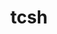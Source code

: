 ---
title: "tcsh"
layout: cache
categories: [package, develop]
meta: {"versions": ["6.24.00", "6.24.14"], "compilers": ["gcc@=11.4.0", "gcc@=12.4.0", "gcc@=7.3.1", "gcc@=9.4.0", "oneapi@=2024.1.0", "oneapi@=2024.2.1"], "oss": ["amzn2", "ubuntu20.04", "ubuntu22.04"], "platforms": ["linux"], "targets": ["aarch64", "neoverse_v1", "ppc64le", "x86_64_v3", "x86_64_v4"], "stacks": ["aws-isc", "aws-isc-aarch64", "aws-pcluster-neoverse_v1", "aws-pcluster-x86_64_v4", "e4s", "e4s-neoverse_v1", "e4s-oneapi", "e4s-power", "root"], "num_specs": 29, "num_specs_by_stack": {"aws-isc-aarch64": 3, "root": 29, "aws-pcluster-neoverse_v1": 4, "aws-isc": 3, "aws-pcluster-x86_64_v4": 8, "e4s-power": 1, "e4s-neoverse_v1": 2, "e4s": 4, "e4s-oneapi": 4}}
spec_details: [{"hash": "etmqniipopj3vxxzbxtneu672cg7u7oc", "compiler": "gcc@=7.3.1", "versions": ["6.24.14"], "os": "amzn2", "platform": "linux", "target": "aarch64", "variants": ["build_system=autotools", "patches=64b9218"], "stacks": ["aws-isc-aarch64", "root"], "size": "-", "tarball": "https://binaries.spack.io/develop/build_cache/linux-amzn2-aarch64/gcc-7.3.1/tcsh-6.24.14/linux-amzn2-aarch64-gcc-7.3.1-tcsh-6.24.14-etmqniipopj3vxxzbxtneu672cg7u7oc.spack"}, {"hash": "vokfisukxkyoe3rw7fdanikzkbnbai3t", "compiler": "gcc@=7.3.1", "versions": ["6.24.14"], "os": "amzn2", "platform": "linux", "target": "aarch64", "variants": ["build_system=autotools", "patches=64b9218"], "stacks": ["aws-isc-aarch64", "root"], "size": "-", "tarball": "https://binaries.spack.io/develop/build_cache/linux-amzn2-aarch64/gcc-7.3.1/tcsh-6.24.14/linux-amzn2-aarch64-gcc-7.3.1-tcsh-6.24.14-vokfisukxkyoe3rw7fdanikzkbnbai3t.spack"}, {"hash": "ycl7xifwpdgowe7azhn7awhkjti3iwq3", "compiler": "gcc@=7.3.1", "versions": ["6.24.14"], "os": "amzn2", "platform": "linux", "target": "aarch64", "variants": ["build_system=autotools", "patches=64b9218"], "stacks": ["aws-isc-aarch64", "root"], "size": "-", "tarball": "https://binaries.spack.io/develop/build_cache/linux-amzn2-aarch64/gcc-7.3.1/tcsh-6.24.14/linux-amzn2-aarch64-gcc-7.3.1-tcsh-6.24.14-ycl7xifwpdgowe7azhn7awhkjti3iwq3.spack"}, {"hash": "3ytmb7gwdufu3f6vxglqq47nzthwawgs", "compiler": "gcc@=12.4.0", "versions": ["6.24.14"], "os": "amzn2", "platform": "linux", "target": "neoverse_v1", "variants": ["build_system=autotools", "patches=64b9218"], "stacks": ["aws-pcluster-neoverse_v1", "root"], "size": "-", "tarball": "https://binaries.spack.io/develop/build_cache/linux-amzn2-neoverse_v1/gcc-12.4.0/tcsh-6.24.14/linux-amzn2-neoverse_v1-gcc-12.4.0-tcsh-6.24.14-3ytmb7gwdufu3f6vxglqq47nzthwawgs.spack"}, {"hash": "7iio4gihtgabtsm5qa2ja5tmswkskfyo", "compiler": "gcc@=12.4.0", "versions": ["6.24.14"], "os": "amzn2", "platform": "linux", "target": "neoverse_v1", "variants": ["build_system=autotools", "patches=64b9218"], "stacks": ["aws-pcluster-neoverse_v1", "root"], "size": "-", "tarball": "https://binaries.spack.io/develop/build_cache/linux-amzn2-neoverse_v1/gcc-12.4.0/tcsh-6.24.14/linux-amzn2-neoverse_v1-gcc-12.4.0-tcsh-6.24.14-7iio4gihtgabtsm5qa2ja5tmswkskfyo.spack"}, {"hash": "p4uznd4uydgbg2lsovq2ky7yowfdpar6", "compiler": "gcc@=12.4.0", "versions": ["6.24.14"], "os": "amzn2", "platform": "linux", "target": "neoverse_v1", "variants": ["build_system=autotools", "patches=64b9218"], "stacks": ["aws-pcluster-neoverse_v1", "root"], "size": "-", "tarball": "https://binaries.spack.io/develop/build_cache/linux-amzn2-neoverse_v1/gcc-12.4.0/tcsh-6.24.14/linux-amzn2-neoverse_v1-gcc-12.4.0-tcsh-6.24.14-p4uznd4uydgbg2lsovq2ky7yowfdpar6.spack"}, {"hash": "xrmx6vydhck244dkyabsaihaujdlrs3j", "compiler": "gcc@=12.4.0", "versions": ["6.24.14"], "os": "amzn2", "platform": "linux", "target": "neoverse_v1", "variants": ["build_system=autotools", "patches=64b9218"], "stacks": ["aws-pcluster-neoverse_v1", "root"], "size": "-", "tarball": "https://binaries.spack.io/develop/build_cache/linux-amzn2-neoverse_v1/gcc-12.4.0/tcsh-6.24.14/linux-amzn2-neoverse_v1-gcc-12.4.0-tcsh-6.24.14-xrmx6vydhck244dkyabsaihaujdlrs3j.spack"}, {"hash": "fqw26eryhpo4qwj7zjojdggkfdktsd6w", "compiler": "gcc@=7.3.1", "versions": ["6.24.14"], "os": "amzn2", "platform": "linux", "target": "x86_64_v3", "variants": ["build_system=autotools", "patches=64b9218"], "stacks": ["aws-isc", "root"], "size": "-", "tarball": "https://binaries.spack.io/develop/build_cache/linux-amzn2-x86_64_v3/gcc-7.3.1/tcsh-6.24.14/linux-amzn2-x86_64_v3-gcc-7.3.1-tcsh-6.24.14-fqw26eryhpo4qwj7zjojdggkfdktsd6w.spack"}, {"hash": "razpy2rmsxf2galxy5qormjfrpzczz43", "compiler": "gcc@=7.3.1", "versions": ["6.24.14"], "os": "amzn2", "platform": "linux", "target": "x86_64_v3", "variants": ["build_system=autotools", "patches=64b9218"], "stacks": ["aws-isc", "root"], "size": "-", "tarball": "https://binaries.spack.io/develop/build_cache/linux-amzn2-x86_64_v3/gcc-7.3.1/tcsh-6.24.14/linux-amzn2-x86_64_v3-gcc-7.3.1-tcsh-6.24.14-razpy2rmsxf2galxy5qormjfrpzczz43.spack"}, {"hash": "xx46vmnxgyrmo5zacdeaeku3q5ukyjqs", "compiler": "gcc@=7.3.1", "versions": ["6.24.14"], "os": "amzn2", "platform": "linux", "target": "x86_64_v3", "variants": ["build_system=autotools", "patches=64b9218"], "stacks": ["aws-isc", "root"], "size": "-", "tarball": "https://binaries.spack.io/develop/build_cache/linux-amzn2-x86_64_v3/gcc-7.3.1/tcsh-6.24.14/linux-amzn2-x86_64_v3-gcc-7.3.1-tcsh-6.24.14-xx46vmnxgyrmo5zacdeaeku3q5ukyjqs.spack"}, {"hash": "6jwjkqp5uwoxmyqfijhoy37kea3egzin", "compiler": "oneapi@=2024.1.0", "versions": ["6.24.14"], "os": "amzn2", "platform": "linux", "target": "x86_64_v3", "variants": ["build_system=autotools", "patches=64b9218"], "stacks": ["root", "aws-pcluster-x86_64_v4"], "size": "-", "tarball": "https://binaries.spack.io/develop/build_cache/linux-amzn2-x86_64_v3/oneapi-2024.1.0/tcsh-6.24.14/linux-amzn2-x86_64_v3-oneapi-2024.1.0-tcsh-6.24.14-6jwjkqp5uwoxmyqfijhoy37kea3egzin.spack"}, {"hash": "bzvzt5egicex4ufsmgdxnnqkujzmkras", "compiler": "oneapi@=2024.1.0", "versions": ["6.24.14"], "os": "amzn2", "platform": "linux", "target": "x86_64_v3", "variants": ["build_system=autotools", "patches=64b9218"], "stacks": ["root", "aws-pcluster-x86_64_v4"], "size": "-", "tarball": "https://binaries.spack.io/develop/build_cache/linux-amzn2-x86_64_v3/oneapi-2024.1.0/tcsh-6.24.14/linux-amzn2-x86_64_v3-oneapi-2024.1.0-tcsh-6.24.14-bzvzt5egicex4ufsmgdxnnqkujzmkras.spack"}, {"hash": "gqws5mgv5sn3rpvwfqt5h6yar35jysa3", "compiler": "oneapi@=2024.1.0", "versions": ["6.24.14"], "os": "amzn2", "platform": "linux", "target": "x86_64_v3", "variants": ["build_system=autotools", "patches=64b9218"], "stacks": ["root", "aws-pcluster-x86_64_v4"], "size": "-", "tarball": "https://binaries.spack.io/develop/build_cache/linux-amzn2-x86_64_v3/oneapi-2024.1.0/tcsh-6.24.14/linux-amzn2-x86_64_v3-oneapi-2024.1.0-tcsh-6.24.14-gqws5mgv5sn3rpvwfqt5h6yar35jysa3.spack"}, {"hash": "pnxiu7i4y6zdqodedblvfk7kk7wy5jjr", "compiler": "oneapi@=2024.1.0", "versions": ["6.24.14"], "os": "amzn2", "platform": "linux", "target": "x86_64_v3", "variants": ["build_system=autotools", "patches=64b9218"], "stacks": ["root", "aws-pcluster-x86_64_v4"], "size": "-", "tarball": "https://binaries.spack.io/develop/build_cache/linux-amzn2-x86_64_v3/oneapi-2024.1.0/tcsh-6.24.14/linux-amzn2-x86_64_v3-oneapi-2024.1.0-tcsh-6.24.14-pnxiu7i4y6zdqodedblvfk7kk7wy5jjr.spack"}, {"hash": "23jbkapsplhgoaxwehwplcrdxd7ilzfe", "compiler": "oneapi@=2024.1.0", "versions": ["6.24.14"], "os": "amzn2", "platform": "linux", "target": "x86_64_v4", "variants": ["build_system=autotools", "patches=64b9218"], "stacks": ["root", "aws-pcluster-x86_64_v4"], "size": "-", "tarball": "https://binaries.spack.io/develop/build_cache/linux-amzn2-x86_64_v4/oneapi-2024.1.0/tcsh-6.24.14/linux-amzn2-x86_64_v4-oneapi-2024.1.0-tcsh-6.24.14-23jbkapsplhgoaxwehwplcrdxd7ilzfe.spack"}, {"hash": "2a2ixh5c7s6jjuejjhla4ezyn2qpahki", "compiler": "oneapi@=2024.1.0", "versions": ["6.24.14"], "os": "amzn2", "platform": "linux", "target": "x86_64_v4", "variants": ["build_system=autotools", "patches=64b9218"], "stacks": ["root", "aws-pcluster-x86_64_v4"], "size": "-", "tarball": "https://binaries.spack.io/develop/build_cache/linux-amzn2-x86_64_v4/oneapi-2024.1.0/tcsh-6.24.14/linux-amzn2-x86_64_v4-oneapi-2024.1.0-tcsh-6.24.14-2a2ixh5c7s6jjuejjhla4ezyn2qpahki.spack"}, {"hash": "fo6vtsyuh56cynp7o7vhtu6qdbltdyjk", "compiler": "oneapi@=2024.1.0", "versions": ["6.24.14"], "os": "amzn2", "platform": "linux", "target": "x86_64_v4", "variants": ["build_system=autotools", "patches=64b9218"], "stacks": ["root", "aws-pcluster-x86_64_v4"], "size": "-", "tarball": "https://binaries.spack.io/develop/build_cache/linux-amzn2-x86_64_v4/oneapi-2024.1.0/tcsh-6.24.14/linux-amzn2-x86_64_v4-oneapi-2024.1.0-tcsh-6.24.14-fo6vtsyuh56cynp7o7vhtu6qdbltdyjk.spack"}, {"hash": "yct3bfra5c4pjtf4qdk2d6hm4bz5lpun", "compiler": "oneapi@=2024.1.0", "versions": ["6.24.14"], "os": "amzn2", "platform": "linux", "target": "x86_64_v4", "variants": ["build_system=autotools", "patches=64b9218"], "stacks": ["root", "aws-pcluster-x86_64_v4"], "size": "-", "tarball": "https://binaries.spack.io/develop/build_cache/linux-amzn2-x86_64_v4/oneapi-2024.1.0/tcsh-6.24.14/linux-amzn2-x86_64_v4-oneapi-2024.1.0-tcsh-6.24.14-yct3bfra5c4pjtf4qdk2d6hm4bz5lpun.spack"}, {"hash": "x7dqdtphbb4qspauqsagym7ncwbvrycb", "compiler": "gcc@=9.4.0", "versions": ["6.24.14"], "os": "ubuntu20.04", "platform": "linux", "target": "ppc64le", "variants": ["build_system=autotools", "patches=64b9218"], "stacks": ["root", "e4s-power"], "size": "-", "tarball": "https://binaries.spack.io/develop/build_cache/linux-ubuntu20.04-ppc64le/gcc-9.4.0/tcsh-6.24.14/linux-ubuntu20.04-ppc64le-gcc-9.4.0-tcsh-6.24.14-x7dqdtphbb4qspauqsagym7ncwbvrycb.spack"}, {"hash": "7lftqf4mod3ljcpxorifj4ds2jyumy5m", "compiler": "gcc@=11.4.0", "versions": ["6.24.00"], "os": "ubuntu22.04", "platform": "linux", "target": "neoverse_v1", "variants": ["build_system=autotools", "patches=3a4e60f"], "stacks": ["e4s-neoverse_v1", "root"], "size": "-", "tarball": "https://binaries.spack.io/develop/build_cache/linux-ubuntu22.04-neoverse_v1/gcc-11.4.0/tcsh-6.24.00/linux-ubuntu22.04-neoverse_v1-gcc-11.4.0-tcsh-6.24.00-7lftqf4mod3ljcpxorifj4ds2jyumy5m.spack"}, {"hash": "k54z6rp6tupvm26bqjhwub2cwarrm7jr", "compiler": "gcc@=11.4.0", "versions": ["6.24.00"], "os": "ubuntu22.04", "platform": "linux", "target": "neoverse_v1", "variants": ["build_system=autotools", "patches=3a4e60f"], "stacks": ["e4s-neoverse_v1", "root"], "size": "-", "tarball": "https://binaries.spack.io/develop/build_cache/linux-ubuntu22.04-neoverse_v1/gcc-11.4.0/tcsh-6.24.00/linux-ubuntu22.04-neoverse_v1-gcc-11.4.0-tcsh-6.24.00-k54z6rp6tupvm26bqjhwub2cwarrm7jr.spack"}, {"hash": "6hut7whpb5aq55lnf4lykbxizd6hml3m", "compiler": "gcc@=11.4.0", "versions": ["6.24.14"], "os": "ubuntu22.04", "platform": "linux", "target": "x86_64_v3", "variants": ["build_system=autotools", "patches=64b9218"], "stacks": ["root", "e4s"], "size": "-", "tarball": "https://binaries.spack.io/develop/build_cache/linux-ubuntu22.04-x86_64_v3/gcc-11.4.0/tcsh-6.24.14/linux-ubuntu22.04-x86_64_v3-gcc-11.4.0-tcsh-6.24.14-6hut7whpb5aq55lnf4lykbxizd6hml3m.spack"}, {"hash": "gtpdbb3iem7zh7kny7prjziaovp4vocl", "compiler": "gcc@=11.4.0", "versions": ["6.24.14"], "os": "ubuntu22.04", "platform": "linux", "target": "x86_64_v3", "variants": ["build_system=autotools", "patches=64b9218"], "stacks": ["root", "e4s"], "size": "-", "tarball": "https://binaries.spack.io/develop/build_cache/linux-ubuntu22.04-x86_64_v3/gcc-11.4.0/tcsh-6.24.14/linux-ubuntu22.04-x86_64_v3-gcc-11.4.0-tcsh-6.24.14-gtpdbb3iem7zh7kny7prjziaovp4vocl.spack"}, {"hash": "iqt5apwo3jpbvrsh4h6gav5bkb2kkjco", "compiler": "gcc@=11.4.0", "versions": ["6.24.14"], "os": "ubuntu22.04", "platform": "linux", "target": "x86_64_v3", "variants": ["build_system=autotools", "patches=64b9218"], "stacks": ["root", "e4s"], "size": "-", "tarball": "https://binaries.spack.io/develop/build_cache/linux-ubuntu22.04-x86_64_v3/gcc-11.4.0/tcsh-6.24.14/linux-ubuntu22.04-x86_64_v3-gcc-11.4.0-tcsh-6.24.14-iqt5apwo3jpbvrsh4h6gav5bkb2kkjco.spack"}, {"hash": "rorwq2jbnoxuwr2bd7fvcieso6bd7qoa", "compiler": "gcc@=11.4.0", "versions": ["6.24.14"], "os": "ubuntu22.04", "platform": "linux", "target": "x86_64_v3", "variants": ["build_system=autotools", "patches=64b9218"], "stacks": ["root", "e4s"], "size": "-", "tarball": "https://binaries.spack.io/develop/build_cache/linux-ubuntu22.04-x86_64_v3/gcc-11.4.0/tcsh-6.24.14/linux-ubuntu22.04-x86_64_v3-gcc-11.4.0-tcsh-6.24.14-rorwq2jbnoxuwr2bd7fvcieso6bd7qoa.spack"}, {"hash": "iwamfxjxoez7rxv52mrnuejcfuueks6f", "compiler": "oneapi@=2024.2.1", "versions": ["6.24.14"], "os": "ubuntu22.04", "platform": "linux", "target": "x86_64_v3", "variants": ["build_system=autotools", "patches=64b9218"], "stacks": ["e4s-oneapi", "root"], "size": "-", "tarball": "https://binaries.spack.io/develop/build_cache/linux-ubuntu22.04-x86_64_v3/oneapi-2024.2.1/tcsh-6.24.14/linux-ubuntu22.04-x86_64_v3-oneapi-2024.2.1-tcsh-6.24.14-iwamfxjxoez7rxv52mrnuejcfuueks6f.spack"}, {"hash": "lmv56baylizjzxcrl5skreprxjqqx7bg", "compiler": "oneapi@=2024.2.1", "versions": ["6.24.14"], "os": "ubuntu22.04", "platform": "linux", "target": "x86_64_v3", "variants": ["build_system=autotools", "patches=64b9218"], "stacks": ["e4s-oneapi", "root"], "size": "-", "tarball": "https://binaries.spack.io/develop/build_cache/linux-ubuntu22.04-x86_64_v3/oneapi-2024.2.1/tcsh-6.24.14/linux-ubuntu22.04-x86_64_v3-oneapi-2024.2.1-tcsh-6.24.14-lmv56baylizjzxcrl5skreprxjqqx7bg.spack"}, {"hash": "pw42tpc25vlje72cp7povzjscwjx4vhz", "compiler": "oneapi@=2024.2.1", "versions": ["6.24.14"], "os": "ubuntu22.04", "platform": "linux", "target": "x86_64_v3", "variants": ["build_system=autotools", "patches=64b9218"], "stacks": ["e4s-oneapi", "root"], "size": "-", "tarball": "https://binaries.spack.io/develop/build_cache/linux-ubuntu22.04-x86_64_v3/oneapi-2024.2.1/tcsh-6.24.14/linux-ubuntu22.04-x86_64_v3-oneapi-2024.2.1-tcsh-6.24.14-pw42tpc25vlje72cp7povzjscwjx4vhz.spack"}, {"hash": "z4dh46a5yt6vebe3j2uipqmzqbzy5yfo", "compiler": "oneapi@=2024.2.1", "versions": ["6.24.14"], "os": "ubuntu22.04", "platform": "linux", "target": "x86_64_v3", "variants": ["build_system=autotools", "patches=64b9218"], "stacks": ["e4s-oneapi", "root"], "size": "-", "tarball": "https://binaries.spack.io/develop/build_cache/linux-ubuntu22.04-x86_64_v3/oneapi-2024.2.1/tcsh-6.24.14/linux-ubuntu22.04-x86_64_v3-oneapi-2024.2.1-tcsh-6.24.14-z4dh46a5yt6vebe3j2uipqmzqbzy5yfo.spack"}]
---